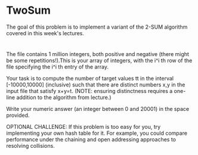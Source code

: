 # TwoSum
The goal of this problem is to implement a variant of the 2-SUM algorithm covered in this week's lectures.
#
The file contains 1 million integers, both positive and negative (there might be some repetitions!).This is your array of integers, with the i^i
th
  row of the file specifying the i^i 
th
  entry of the array.

Your task is to compute the number of target values tt in the interval [-10000,10000] (inclusive) such that there are distinct numbers x,y in the input file that satisfy x+y=t. (NOTE: ensuring distinctness requires a one-line addition to the algorithm from lecture.)

Write your numeric answer (an integer between 0 and 20001) in the space provided.

OPTIONAL CHALLENGE: If this problem is too easy for you, try implementing your own hash table for it. For example, you could compare performance under the chaining and open addressing approaches to resolving collisions.

